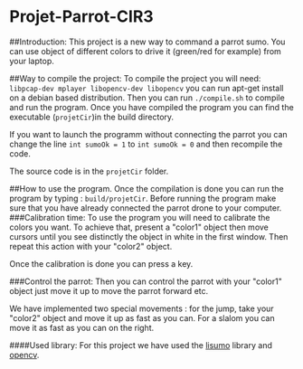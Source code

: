 # Projet-Parrot-CIR3
##Introduction:
This project is a new way to command a parrot sumo.
You can use object of different colors to drive it (green/red for example) from your laptop.

##Way to compile the project:
To compile the project you will need:
```libpcap-dev mplayer libopencv-dev libopencv``` you can run apt-get install on a debian based distribution.
Then you can run ```./compile.sh``` to compile and run the program. 
Once you have compiled the program you can find the executable (```projetCir```)in the build directory.

If you want to launch the programm without connecting the parrot you can change the line ```int sumoOk = 1``` to ```int sumoOk = 0``` and then recompile the code.

The source code is in the ```projetCir``` folder.

##How to use the program.
Once the compilation is done you can run the program by typing : ```build/projetCir```. Before running the program make sure that you have already connected the parrot drone to your computer. 
###Calibration time:
To use the program you will need to calibrate the colors you want. To achieve that, present a "color1" object then move cursors until you see distinctly the object in white in the first window. Then repeat this action with your "color2" object.

Once the calibration is done you can press a key.

###Control the parrot:
Then you can control the parrot with your "color1" object just move it up to move the parrot forward etc.

We have implemented two special movements : for the jump, take your "color2" object and move it up as fast as you can. 
For a slalom you can move it as fast as you can on the right.

####Used library:
For this project we have used the <a href=https://github.com/iloreen/libsumo>lisumo</a> library and <a href=http://opencv.org/>opencv</a>.
